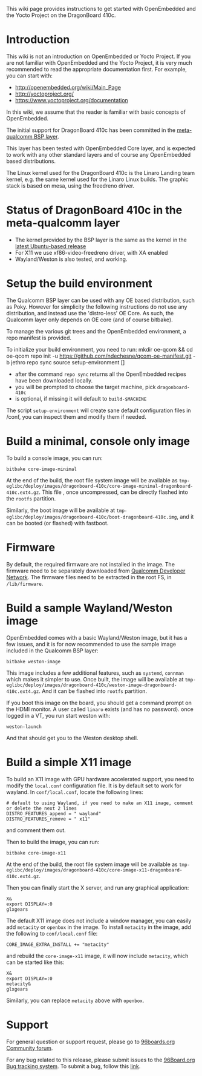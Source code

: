 This wiki page provides instructions to get started with OpenEmbedded and the Yocto Project on the DragonBoard 410c. 

# Introduction

This wiki is not an introduction on OpenEmbedded or Yocto Project. If you are not familiar with OpenEmbedded and the Yocto Project, it is very much recommended to read the appropriate documentation first. For example, you can start with:
* http://openembedded.org/wiki/Main_Page
* http://yoctoproject.org/
* https://www.yoctoproject.org/documentation

In this wiki, we assume that the reader is familiar with basic concepts of OpenEmbedded.

The initial support for DragonBoard 410c has been committed in the [meta-qualcomm BSP layer](https://github.com/ndechesne/meta-qualcomm).

This layer has been tested with OpenEmbedded Core layer, and is expected to work with any other standard layers and of course any OpenEmbedded based distributions.

The Linux kernel used for the DragonBoard 410c is the Linaro Landing team kernel, e.g. the same kernel used for the Linaro Linux builds. The graphic stack is based on mesa, using the freedreno driver.

# Status of DragonBoard 410c in the meta-qualcomm layer

* The kernel provided by the BSP layer is the same as the kernel in the [latest Ubuntu-based release]( http://builds.96boards.org/releases/dragonboard410c/linaro/ubuntu/latest/)
* For X11 we use xf86-video-freedreno driver, with XA enabled
* Wayland/Weston is also tested, and working.

# Setup the build environment

The Qualcomm BSP layer can be used with any OE based distribution, such as Poky. However for simplicity the following instructions do not use any distribution, and instead use the 'distro-less' OE Core. As such, the Qualcomm layer only depends on OE core (and of course bitbake). 

To manage the various git trees and the OpenEmbedded environment, a repo manifest is provided. 

To initialize your build environment, you need to run:
    mkdir oe-qcom && cd oe-qcom
    repo init -u https://github.com/ndechesne/qcom-oe-manifest.git -b jethro
    repo sync
    source setup-environment [<build folder>]

* after the command `repo sync` returns all the OpenEmbedded recipes have been downloaded locally.
* you will be prompted to choose the target machine, pick `dragonboard-410c`
* <build folder> is optional, if missing it will default to `build-$MACHINE`

The script `setup-environment` will create sane default configuration files in <build folder>/conf, you can inspect them and modify them if needed.

# Build a minimal, console only image

To build a console image, you can run:

    bitbake core-image-minimal

At the end of the build, the root file system image will be available as `tmp-eglibc/deploy/images/dragonboard-410c/core-image-minimal-dragonboard-410c.ext4.gz`. This file , once uncompressed, can be directly flashed into the `rootfs` partition.

Similarly, the boot image will be available at `tmp-eglibc/deploy/images/dragonboard-410c/boot-dragonboard-410c.img`, and it can be booted (or flashed) with fastboot.

# Firmware

By default, the required firmware are not installed in the image. The firmware need to be separately downloaded from [Qualcomm Developer Network](https://developer.qualcomm.com/download/linux-ubuntu-board-support-package-v1.1.zip). The firmware files need to be extracted in the root FS, in `/lib/firmware`.

# Build a sample Wayland/Weston image

OpenEmbedded comes with a basic Wayland/Weston image, but it has a few issues, and it is for now recommended to use the sample image included in the Qualcomm BSP layer:

    bitbake weston-image

This image includes a few additional features, such as `systemd`, `connman` which makes it simpler to use. Once built, the image will be available at `tmp-eglibc/deploy/images/dragonboard-410c/weston-image-dragonboard-410c.ext4.gz`. And it can be flashed into `rootfs` partition.

If you boot this image on the board, you should get a command prompt on the HDMI monitor. A user called `linaro` exists (and has no password). once logged in a VT, you run start weston with:

    weston-launch

And that should get you to the Weston desktop shell.

# Build a simple X11 image

To build an X11 image with GPU hardware accelerated support, you need to modify the `local.conf` configuration file. It is by default set to work for wayland. In `conf/local.conf`, locate the following lines:

    # default to using Wayland, if you need to make an X11 image, comment or delete the next 2 lines
    DISTRO_FEATURES_append = " wayland"
    DISTRO_FEATURES_remove = " x11"

and comment them out.

Then to build the image, you can run:

    bitbake core-image-x11

At the end of the build, the root file system image will be available as `tmp-eglibc/deploy/images/dragonboard-410c/core-image-x11-dragonboard-410c.ext4.gz`.

Then you can finally start the X server, and run any graphical application:

    X&
    export DISPLAY=:0
    glxgears

The default X11 image does not include a window manager, you can easily add `metacity` or `openbox` in the image. To install `metacity` in the image, add the following to `conf/local.conf` file:

    CORE_IMAGE_EXTRA_INSTALL += "metacity"

and rebuild the `core-image-x11` image, it will now include `metacity`, which can be started like this:

    X&
    export DISPLAY=:0
    metacity&
    glxgears

Similarly, you can replace `metacity` above with `openbox`.

# Support

For general question or support request, please go to [96boards.org Community forum](https://www.96boards.org/forums/forum/products/dragonboard410c/).

For any bug related to this release, please submit issues to the [96Board.org Bug tracking system](https://bugs.96boards.org/). To submit a bug, follow this [link](https://bugs.96boards.org/enter_bug.cgi?product=Dragonboard%20410c).